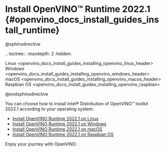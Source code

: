 # Install OpenVINO™ Runtime 2022.1 {#openvino_docs_install_guides_install_runtime}

@sphinxdirective

.. toctree::
   :maxdepth: 2
   :hidden:
   
   Linux <openvino_docs_install_guides_installing_openvino_linux_header>
   Windows <openvino_docs_install_guides_installing_openvino_windows_header>
   macOS <openvino_docs_install_guides_installing_openvino_macos_header>
   Raspbian OS <openvino_docs_install_guides_installing_openvino_raspbian>

@endsphinxdirective

You can choose how to install Intel® Distribution of OpenVINO™ toolkit 2022.1 according to your operating system: 

* [Install OpenVINO Runtime 2022.1 on Linux](installing-openvino-linux-header.md)
* [Install OpenVINO Runtime 2022.1 on Windows](installing-openvino-windows-header.md)
* [Install OpenVINO Runtime 2022.1 on macOS](installing-openvino-macos-header.md)
* [Install OpenVINO Runtime 2022.1 on Raspbian OS](installing-openvino-raspbian.md)

Enjoy your journey with OpenVINO.

